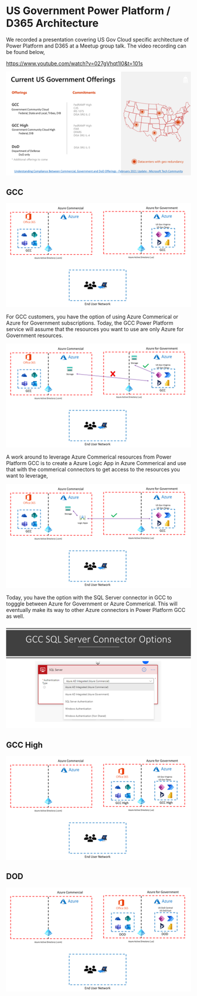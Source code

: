 # US Government Power Platform / D365 Architecture

We recorded a presentation covering US Gov Cloud specific architecture of Power Platform and D365 at a Meetup group talk.  The video recording can be found below,

https://www.youtube.com/watch?v=027gVhqt1l0&t=101s

![Gov Cloud Overview](files/Slide1.PNG)

## GCC
![GCC Overview](files/Slide2.PNG)

For GCC customers, you have the option of using Azure Commerical or Azure for Government subscriptions.  Today, the GCC Power Platform service will assume that the resources you want to use are only Azure for Government resources.

![GCC Connectors](files/Slide5.PNG)

A work around to leverage Azure Commerical resources from Power Platform GCC is to create a Azure Logic App in Azure Commerical and use that with the commerical connectors to get access to the resources you want to leverage,

![GCC Connector Work Around](files/Slide6.PNG)

Today, you have the option with the SQL Server connector in GCC to togggle between Azure for Government or Azure Commerical.  This will eventually make its way to other Azure connectors in Power Platform GCC as well.

![GCC SQL Server Connector](files/Slide7.PNG)

## GCC High
![GCC High Overview](files/Slide3.PNG)

## DOD
![DOD Overview](files/Slide4.PNG)
